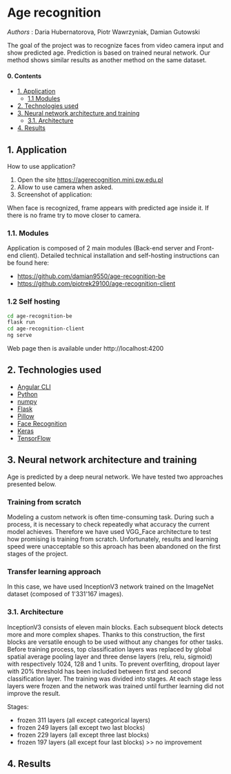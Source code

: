 # Age recognition
*Authors* : Daria Hubernatorova, Piotr Wawrzyniak, Damian Gutowski

The goal of the project was to recognize faces from video camera input and show predicted age. Prediction is based on trained neural network. 
Our method shows similar results as another method on the same dataset.

#### 0. Contents

  - [1. Application](#1-application)
    - [1.1 Modules](#11-modules)
  - [2. Technologies used](#2-technologies-used)
  - [3. Neural network architecture and training](#3-neural-network-architecture-and-training)
    - [3.1. Architecture](#31-architecture)
  - [4. Results](#4-results)

## 1. Application
How to use application?
1. Open the site https://agerecognition.mini.pw.edu.pl
2. Allow to use camera when asked.
3. Screenshot of application:

When face is recognized, frame appears with predicted age inside it. If there is no frame try to move closer to camera.

### 1.1. Modules
Application is composed of 2 main modules (Back-end server and Front-end client).
Detailed technical installation and self-hosting instructions can be found here:
  - https://github.com/damian9550/age-recognition-be
  - https://github.com/piotrek29100/age-recognition-client
  
### 1.2 Self hosting
```bash
cd age-recognition-be
flask run
cd age-recognition-client
ng serve
```
Web page then is available under http://localhost:4200
  
## 2. Technologies used
 
 - [Angular CLI](https://github.com/angular/angular-cli)
 - [Python](https://www.python.org/downloads/release/python-360/)
 - [numpy](http://www.numpy.org)
 - [Flask](http://flask.pocoo.org)
 - [Pillow](https://github.com/python-pillow/Pillow/)
 - [Face Recognition](https://github.com/ageitgey/face_recognition)
 - [Keras](https://keras.io)
 - [TensorFlow](https://www.tensorflow.org)

 
## 3. Neural network architecture and training
Age is predicted by a deep neural network. We have tested two approaches presented below.
### Training from scratch
Modeling a custom network is often time-consuming task. During such a process, it is necessary to check repeatedly what accuracy the current model achieves. Therefore we have used VGG_Face architecture to test how promising is training from scratch. Unfortunately, results and learning speed were unacceptable so this aproach has been abandoned on the first stages of the project.
### Transfer learning approach
In this case, we have used InceptionV3 network trained on the ImageNet dataset (composed of 1'331'167 images).

### 3.1. Architecture
InceptionV3 consists of eleven main blocks. Each subsequent block detects more and more complex shapes. Thanks to this construction, the first blocks are versatile enough to be used without any changes for other tasks.
Before training process, top classification layers was replaced by global spatial average pooling layer and three dense layers (relu, relu, sigmoid) with respectively 1024, 128 and 1 units. To prevent overfiting, dropout layer with 20% threshold has been included between first and second classification layer.
The training was divided into stages. At each stage less layers were frozen and the network was trained until further learning did not improve the result.

Stages:
* frozen 311 layers (all except categorical layers)
* frozen 249 layers (all except two last blocks)
* frozen 229 layers (all except three last blocks)
* frozen 197 layers (all except four last blocks) >> no improvement

## 4. Results
